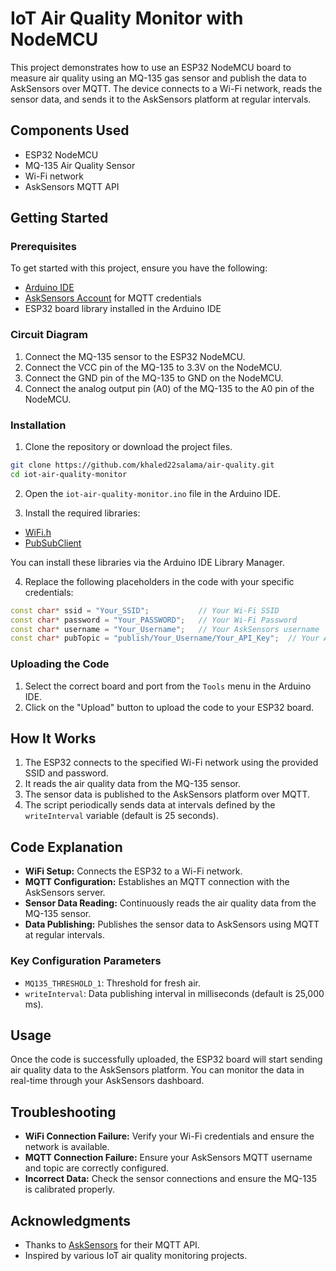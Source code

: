 
# IoT Air Quality Monitor with NodeMCU

This project demonstrates how to use an ESP32 NodeMCU board to measure air quality using an MQ-135 gas sensor and publish the data to AskSensors over MQTT. The device connects to a Wi-Fi network, reads the sensor data, and sends it to the AskSensors platform at regular intervals.

## Components Used

- ESP32 NodeMCU
- MQ-135 Air Quality Sensor
- Wi-Fi network
- AskSensors MQTT API

## Getting Started

### Prerequisites

To get started with this project, ensure you have the following:

- [Arduino IDE](https://www.arduino.cc/en/software)
- [AskSensors Account](https://asksensors.com) for MQTT credentials
- ESP32 board library installed in the Arduino IDE

### Circuit Diagram

1. Connect the MQ-135 sensor to the ESP32 NodeMCU.
2. Connect the VCC pin of the MQ-135 to 3.3V on the NodeMCU.
3. Connect the GND pin of the MQ-135 to GND on the NodeMCU.
4. Connect the analog output pin (A0) of the MQ-135 to the A0 pin of the NodeMCU.

### Installation

1. Clone the repository or download the project files.

```bash
git clone https://github.com/khaled22salama/air-quality.git
cd iot-air-quality-monitor
```

2. Open the `iot-air-quality-monitor.ino` file in the Arduino IDE.

3. Install the required libraries:

- [WiFi.h](https://github.com/espressif/arduino-esp32/tree/master/libraries/WiFi)
- [PubSubClient](https://github.com/knolleary/pubsubclient)

You can install these libraries via the Arduino IDE Library Manager.

4. Replace the following placeholders in the code with your specific credentials:

```cpp
const char* ssid = "Your_SSID";           // Your Wi-Fi SSID
const char* password = "Your_PASSWORD";   // Your Wi-Fi Password
const char* username = "Your_Username";   // Your AskSensors username
const char* pubTopic = "publish/Your_Username/Your_API_Key";  // Your AskSensors MQTT topic
```

### Uploading the Code

1. Select the correct board and port from the `Tools` menu in the Arduino IDE.
2. Click on the "Upload" button to upload the code to your ESP32 board.

## How It Works

1. The ESP32 connects to the specified Wi-Fi network using the provided SSID and password.
2. It reads the air quality data from the MQ-135 sensor.
3. The sensor data is published to the AskSensors platform over MQTT.
4. The script periodically sends data at intervals defined by the `writeInterval` variable (default is 25 seconds).

## Code Explanation

- **WiFi Setup:** Connects the ESP32 to a Wi-Fi network.
- **MQTT Configuration:** Establishes an MQTT connection with the AskSensors server.
- **Sensor Data Reading:** Continuously reads the air quality data from the MQ-135 sensor.
- **Data Publishing:** Publishes the sensor data to AskSensors using MQTT at regular intervals.

### Key Configuration Parameters

- `MQ135_THRESHOLD_1`: Threshold for fresh air.
- `writeInterval`: Data publishing interval in milliseconds (default is 25,000 ms).

## Usage

Once the code is successfully uploaded, the ESP32 board will start sending air quality data to the AskSensors platform. You can monitor the data in real-time through your AskSensors dashboard.

## Troubleshooting

- **WiFi Connection Failure:** Verify your Wi-Fi credentials and ensure the network is available.
- **MQTT Connection Failure:** Ensure your AskSensors MQTT username and topic are correctly configured.
- **Incorrect Data:** Check the sensor connections and ensure the MQ-135 is calibrated properly.


## Acknowledgments

- Thanks to [AskSensors](https://asksensors.com) for their MQTT API.
- Inspired by various IoT air quality monitoring projects.

